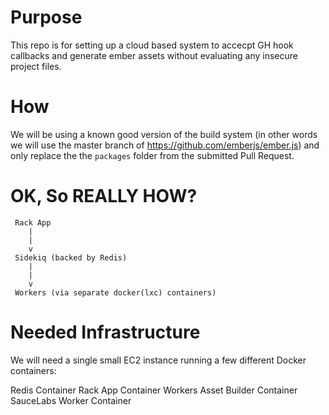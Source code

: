 
Purpose
=======

This repo is for setting up a cloud based system to accecpt GH hook callbacks
and generate ember assets without evaluating any insecure project files.

How
===

We will be using a known good version of the build system (in other words we will
use the master branch of https://github.com/emberjs/ember.js) and only replace the
the `packages` folder from the submitted Pull Request.

OK, So REALLY HOW?
==================

```
 Rack App
    |
    |
    v
 Sidekiq (backed by Redis)
    |
    |
    v
 Workers (via separate docker(lxc) containers)
```

Needed Infrastructure
=====================

We will need a single small EC2 instance running a few different Docker containers:

Redis Container
Rack App Container
Workers
  Asset Builder Container
  SauceLabs Worker Container
